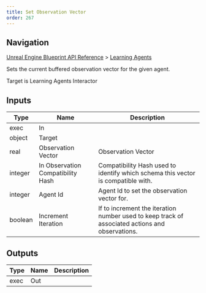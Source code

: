 ```yaml
---
title: Set Observation Vector
order: 267
---
```

## Navigation

[Unreal Engine Blueprint API Reference](https://dev.epicgames.com/documentation/en-us/unreal-engine/BlueprintAPI) > [Learning Agents](https://dev.epicgames.com/documentation/en-us/unreal-engine/BlueprintAPI/LearningAgents)

Sets the current buffered observation vector for the given agent.

Target is Learning Agents Interactor

## Inputs

| Type | Name | Description |
| --- | --- | --- |
| exec | In |  |
| object | Target |  |
| real | Observation Vector | Observation Vector |
| integer | In Observation Compatibility Hash | Compatibility Hash used to identify which schema this vector is compatible with. |
| integer | Agent Id | Agent Id to set the observation vector for. |
| boolean | Increment Iteration | If to increment the iteration number used to keep track of associated actions and observations. |

## Outputs

| Type | Name | Description |
| --- | --- | --- |
| exec | Out |  |
